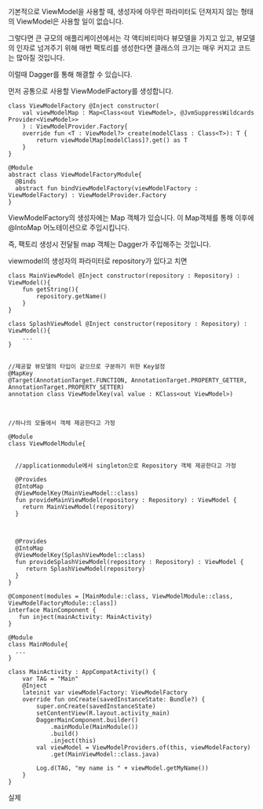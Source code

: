 기본적으로 ViewModel을 사용할 때, 생성자에 아무런 파라미터도 던져지지 않는 형태의 ViewModel은 사용할 일이 없습니다.

그렇다면 큰 규모의 애플리케이션에서는 각 액티비티마다 뷰모델을 가지고 있고, 뷰모델의 인자로 넘겨주기 위해 매번 팩토리를 생성한다면 클래스의 크기는 매우 커지고 코드는 많아질 것입니다.

이럴때 Dagger를 통해 해결할 수 있습니다.

먼저 공통으로 사용할 ViewModelFactory를 생성합니다.

```
class ViewModelFactory @Inject constructor(
    val viewModelMap : Map<Class<out ViewModel>, @JvmSuppressWildcards Provider<ViewModel>>
    ) : ViewModelProvider.Factory{
    override fun <T : ViewModel?> create(modelClass : Class<T>): T {
        return viewModelMap[modelClass]?.get() as T
    }
}

@Module
abstract class ViewModelFactoryModule{
  @Binds
  abstract fun bindViewModelFactory(viewModelFactory : ViewModelFactory) : ViewModelProvider.Factory
}

```

ViewModelFactory의 생성자에는 Map 객체가 있습니다. 이 Map객체를 통해 이후에 @IntoMap 어노테이션으로 주입시킵니다.

즉, 팩토리 생성시 전달될 map 객체는 Dagger가 주입해주는 것입니다.

viewmodel의 생성자의 파라미터로 repository가 있다고 치면

```
class MainViewModel @Inject constructor(repository : Repository) : ViewModel(){
    fun getString(){
        repository.getName()
    }
}

class SplashViewModel @Inject constructor(repository : Repository) : ViewModel(){
    ...
}


//제공할 뷰모델의 타입이 같으므로 구분하기 위한 Key설정
@MapKey
@Target(AnnotationTarget.FUNCTION, AnnotationTarget.PROPERTY_GETTER, AnnotationTarget.PROPERTY_SETTER)
annotation class ViewModelKey(val value : KClass<out ViewModel>)



//하나의 모듈에서 객체 제공한다고 가정

@Module
class ViewModelModule{

  
  //applicationmodule에서 singleton으로 Repository 객체 제공한다고 가정
  
  @Provides
  @IntoMap
  @ViewModelKey(MainViewModel::class)
  fun provideMainViewModel(repository : Repository) : ViewModel {
    return MainViewModel(repository)
  }
  
  
  
  @Provides
  @IntoMap
  @ViewModelKey(SplashViewModel::class)
  fun provideSplashViewModel(repository : Repository) : ViewModel {
     return SplashViewModel(repository)
  } 
}
```


```
@Component(modules = [MainModule::class, ViewModelModule::class, ViewModelFactoryModule::class])
interface MainComponent {
   fun inject(mainActivity: MainActivity)
}

@Module
class MainModule{
  ...
}
```

```
class MainActivity : AppCompatActivity() {
    var TAG = "Main"
    @Inject
    lateinit var viewModelFactory: ViewModelFactory
    override fun onCreate(savedInstanceState: Bundle?) {
        super.onCreate(savedInstanceState)
        setContentView(R.layout.activity_main)
        DaggerMainComponent.builder()
            .mainModule(MainModule())
            .build()
            .inject(this)
        val viewModel = ViewModelProviders.of(this, viewModelFactory)
            .get(MainViewModel::class.java)

        Log.d(TAG, "my name is " + viewModel.getMyName())
    }
}
```

실제 

